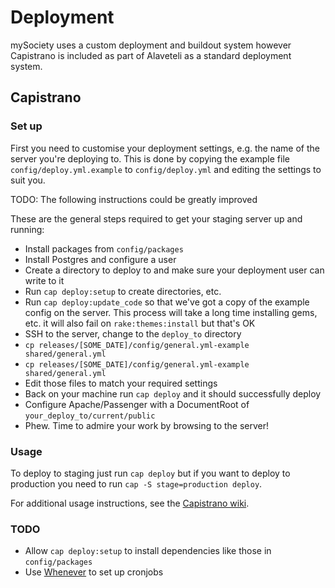 # Deployment

mySociety uses a custom deployment and buildout system however Capistrano is included as part of Alaveteli as a standard deployment system.

## Capistrano

### Set up

First you need to customise your deployment settings, e.g. the name of the server you're deploying to. This is done by copying the example file `config/deploy.yml.example` to `config/deploy.yml` and editing the settings to suit you.

TODO: The following instructions could be greatly improved

These are the general steps required to get your staging server up and running:

* Install packages from `config/packages`
* Install Postgres and configure a user
* Create a directory to deploy to and make sure your deployment user can write to it
* Run `cap deploy:setup` to create directories, etc.
* Run `cap deploy:update_code` so that we've got a copy of the example config on the server. This process will take a long time installing gems, etc. it will also fail on `rake:themes:install` but that's OK
* SSH to the server, change to the `deploy_to` directory
* `cp releases/[SOME_DATE]/config/general.yml-example shared/general.yml`
* `cp releases/[SOME_DATE]/config/general.yml-example shared/general.yml`
* Edit those files to match your required settings
* Back on your machine run `cap deploy` and it should successfully deploy
* Configure Apache/Passenger with a DocumentRoot of `your_deploy_to/current/public`
* Phew. Time to admire your work by browsing to the server!

### Usage

To deploy to staging just run `cap deploy` but if you want to deploy to production you need to run `cap -S stage=production deploy`.

For additional usage instructions, see the [Capistrano wiki](https://github.com/capistrano/capistrano/wiki/).

### TODO

* Allow `cap deploy:setup` to install dependencies like those in `config/packages`
* Use [Whenever](https://github.com/javan/whenever) to set up cronjobs